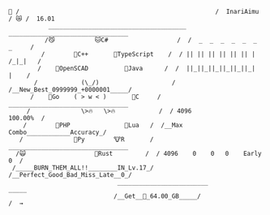 ```
🔄 /                                                      /  InariAimu  / 😿 /  16.01
           ______________________________________   _________________________________          
          /😼           🐱C#                   /  /  _  _  _  _  _  _        _     /
         /        🐸C++       🐺TypeScript    /  / || || || || || || |    /_|_|   /
        /    🦊OpenSCAD          🐶Java      /  /  ||_||_||_||_||_||_|      |    /
       /            (\_/)                    /  /__New_Best_0999999_+0000001_____/
      /    🐻Go    ( > w < )       🐰C     /  _________________________________
     /              \>🔥   \>🔥            /  / 4096                  100.00%  /
    /        🐹PHP               🐯Lua   /  /__Max Combo____________Accuracy_/
   /              🦁Py        🐮R       /  _________________________________
  /🙀                   🦉Rust         /  / 4096    0    0   0    Early 0  /
 /_____BURN_THEM_ALL!!________IN_Lv.17_/  /__Perfect_Good_Bad_Miss_Late__0_/
                              _________________________                       _____
                             /__Get__💽_64.00_GB_____/                      /  →
```

<!--
**InariAimu/InariAimu** is a ✨ _special_ ✨ repository because its `README.md` (this file) appears on your GitHub profile.

Here are some ideas to get you started:

- 🔭 I’m currently working on ...
- 🌱 I’m currently learning ...
- 👯 I’m looking to collaborate on ...
- 🤔 I’m looking for help with ...
- 💬 Ask me about ...
- 📫 How to reach me: ...
- 😄 Pronouns: ...
- ⚡ Fun fact: ...
-->
